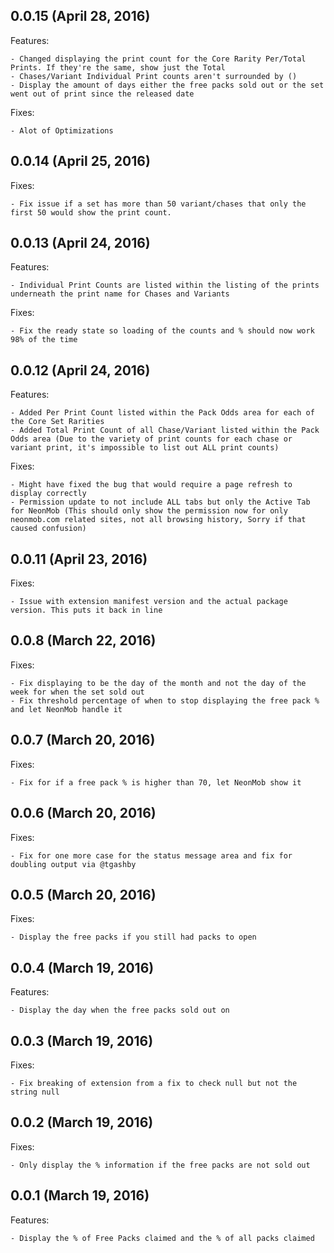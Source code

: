## 0.0.15 (April 28, 2016)

Features:

    - Changed displaying the print count for the Core Rarity Per/Total Prints. If they're the same, show just the Total
    - Chases/Variant Individual Print counts aren't surrounded by ()
    - Display the amount of days either the free packs sold out or the set went out of print since the released date
        
Fixes:

    - Alot of Optimizations

## 0.0.14 (April 25, 2016)

Fixes:

    - Fix issue if a set has more than 50 variant/chases that only the first 50 would show the print count.

## 0.0.13 (April 24, 2016)

Features:

    - Individual Print Counts are listed within the listing of the prints underneath the print name for Chases and Variants

Fixes:

    - Fix the ready state so loading of the counts and % should now work 98% of the time

## 0.0.12 (April 24, 2016)

Features:

    - Added Per Print Count listed within the Pack Odds area for each of the Core Set Rarities
    - Added Total Print Count of all Chase/Variant listed within the Pack Odds area (Due to the variety of print counts for each chase or variant print, it's impossible to list out ALL print counts)

Fixes:

    - Might have fixed the bug that would require a page refresh to display correctly
    - Permission update to not include ALL tabs but only the Active Tab for NeonMob (This should only show the permission now for only neonmob.com related sites, not all browsing history, Sorry if that caused confusion)

## 0.0.11 (April 23, 2016)

Fixes:

    - Issue with extension manifest version and the actual package version. This puts it back in line

## 0.0.8 (March 22, 2016)

Fixes:

    - Fix displaying to be the day of the month and not the day of the week for when the set sold out
    - Fix threshold percentage of when to stop displaying the free pack % and let NeonMob handle it

## 0.0.7 (March 20, 2016)

Fixes:

    - Fix for if a free pack % is higher than 70, let NeonMob show it
    
## 0.0.6 (March 20, 2016)

Fixes:

    - Fix for one more case for the status message area and fix for doubling output via @tgashby

## 0.0.5 (March 20, 2016)

Fixes:

    - Display the free packs if you still had packs to open

## 0.0.4 (March 19, 2016)

Features:

    - Display the day when the free packs sold out on

## 0.0.3 (March 19, 2016)

Fixes:

    - Fix breaking of extension from a fix to check null but not the string null

## 0.0.2 (March 19, 2016)

Fixes:

    - Only display the % information if the free packs are not sold out


## 0.0.1 (March 19, 2016)

Features:

    - Display the % of Free Packs claimed and the % of all packs claimed
